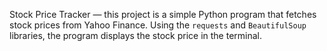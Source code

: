 Stock Price Tracker — this project is a simple Python program that fetches stock prices from Yahoo Finance. Using the `requests` and `BeautifulSoup` libraries, the program displays the stock price in the terminal.
